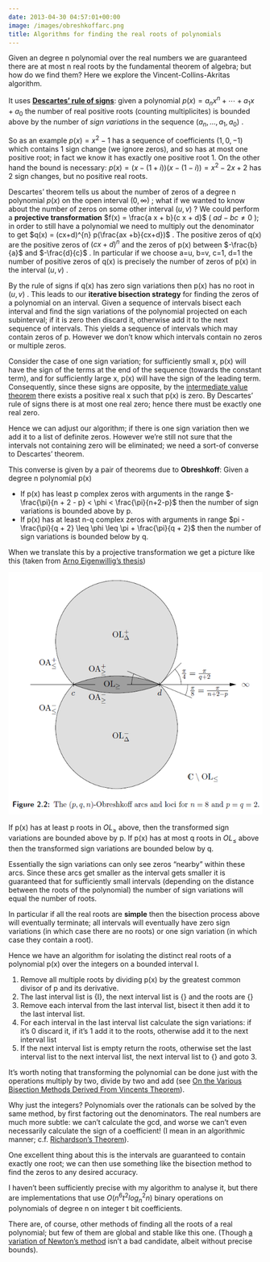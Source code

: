 ```yaml
---
date: 2013-04-30 04:57:01+00:00
image: /images/obreshkoffarc.png
title: Algorithms for finding the real roots of polynomials
---
```


Given an degree n polynomial over the real numbers we are guaranteed there are at most n real roots by the fundamental theorem of algebra; but how do we find them? Here we explore the Vincent-Collins-Akritas algorithm.


It uses [**Descartes’ rule of signs**](http://en.wikipedia.org/wiki/Descartes%27_rule_of_signs): given a polynomial  $p(x) = a_n x^n + \cdots + a_1 x + a_0$  the number of real positive roots (counting multiplicites) is bounded above by the number of *sign variations* in the sequence  $(a_n, \ldots, a_1, a_0)$ .


<!--more-->


So as an example  $p(x) = x^2 - 1$  has a sequence of coefficients  $(1, 0, -1)$  which contains 1 sign change (we ignore zeros), and so has at most one positive root; in fact we know it has exactly one positive root 1. On the other hand the bound is necessary:  $p(x) = (x-(1+i))(x-(1-i))= x^2-2x+2$  has 2 sign changes, but no positive real roots.


Descartes’ theorem tells us about the number of zeros of a degree n polynomial  $p(x)$  on the open interval  $(0, \infty)$ ; what if we wanted to know about the number of zeros on some other interval  $(u, v)$ ? We could perform a **projective transformation**  $f(x) = \frac{a x + b}{c x + d}$  ( $ad - bc \neq 0$ ); in order to still have a polynomial we need to multiply out the denominator to get  $q(x) = (cx+d)^{n} p(\frac{ax +b}{cx+d})$ . The positive zeros of q(x) are the positive zeros of  $(cx+d)^n$  and the zeros of p(x) between  $-\frac{b}{a}$  and  $-\frac{d}{c}$ . In particular if we choose a=u, b=v, c=1, d=1 the number of positive zeros of q(x) is precisely the number of zeros of p(x) in the interval  $(u, v)$ .


By the rule of signs if q(x) has zero sign variations then p(x) has no root in  $(u, v)$ . This leads to our **iterative bisection strategy** for finding the zeros of a polynomial on an interval. Given a sequence of intervals bisect each interval and find the sign variations of the polynomial projected on each subinterval; if it is zero then discard it, otherwise add it to the next sequence of intervals. This yields a sequence of intervals which may contain zeros of p. However we don’t know which intervals contain no zeros or multiple zeros.


Consider the case of one sign variation; for sufficiently small x, p(x) will have the sign of the terms at the end of the sequence (towards the constant term), and for sufficiently large x, p(x) will have the sign of the leading term. Consequently, since these signs are opposite, by the [intermediate value theorem](http://en.wikipedia.org/wiki/Intermediate_value_theorem) there exists a positive real x such that p(x) is zero. By Descartes’ rule of signs there is at most one real zero; hence there must be exactly one real zero.


Hence we can adjust our algorithm; if there is one sign variation then we add it to a list of definite zeros. However we’re still not sure that the intervals not containing zero will be eliminated; we need a sort-of converse to Descartes’ theorem.


This converse is given by a pair of theorems due to **Obreshkoff**: Given a degree n polynomial p(x)




*  If p(x) has least p complex zeros with arguments in the range  $- \frac{\pi}{n + 2 - p} < \phi < \frac{\pi}{n+2-p}$  then the number of sign variations is bounded above by p.
*  If p(x) has at least n-q complex zeros with arguments in range  $pi - \frac{\pi}{q + 2} \leq \phi \leq \pi + \frac{\pi}{q + 2}$  then the number of sign variations is bounded below by q.



When we translate this by a projective transformation we get a picture like this (taken from [Arno Eigenwillig’s thesis](http://scidok.sulb.uni-saarland.de/volltexte/2010/3244/pdf/Dissertation_8200_Eige_Arno_2008.pdf))


![Obreshkoff Arc for n=8 and p=q=2](/images/obreshkoffarc.png)


If p(x) has at least p roots in  $OL_{\geq}$  above, then the transformed sign variations are bounded above by p. If p(x) has at most q roots in  $OL_{\leq}$  above then the transformed sign variations are bounded below by q.


Essentially the sign variations can only see zeros “nearby” within these arcs. Since these arcs get smaller as the interval gets smaller it is guaranteed that for sufficiently small intervals (depending on the distance between the roots of the polynomial) the number of sign variations will equal the number of roots.


In particular if all the real roots are **simple** then the bisection process above will eventually terminate; all intervals will eventually have zero sign variations (in which case there are no roots) or one sign variation (in which case they contain a root).


Hence we have an algorithm for isolating the distinct real roots of a polynomial p(x) over the integers on a bounded interval I.




1.  Remove all multiple roots by dividing p(x) by the greatest common divisor of p and its derivative.
1.  The last interval list is {I}, the next interval list is {} and the roots are {}
1.  Remove each interval from the last interval list, bisect it then add it to the last interval list.
1.  For each interval in the last interval list calculate the sign variations: if it’s 0 discard it, if it’s 1 add it to the roots, otherwise add it to the next interval list
1.  If the next interval list is empty return the roots, otherwise set the last interval list to the next interval list, the next interval list to {} and goto 3.



It’s worth noting that transforming the polynomial can be done just with the operations multiply by two, divide by two and add (see [On the Various Bisection Methods Derived From Vincents Theorem](http://sci-gems.math.bas.bg/jspui/bitstream/10525/376/1/sjc051-vol2-num1-2008.pdf)).


Why just the integers? Polynomials over the rationals can be solved by the same method, by first factoring out the denominators. The real numbers are much more subtle: we can’t calculate the gcd, and worse we can’t even necessarily calculate the sign of a coefficient! (I mean in an algorithmic manner; c.f. [Richardson’s Theorem](http://en.wikipedia.org/wiki/Richardson%27s_theorem)).


One excellent thing about this is the intervals are guaranteed to contain exactly one root; we can then use something like the bisection method to find the zeros to any desired accuracy.


I haven’t been sufficiently precise with my algorithm to analyse it, but there are implementations that use  $O(n^6t^2log^2_nn)$  binary operations on polynomials of degree n on integer t bit coefficients.


There are, of course, other methods of finding all the roots of a real polynomial; but few of them are global and stable like this one. (Though [a variation of Newton’s method](http://mathlab.sunysb.edu/~scott/Papers/Newton/Published.pdf) isn’t a bad candidate, albeit without precise bounds).